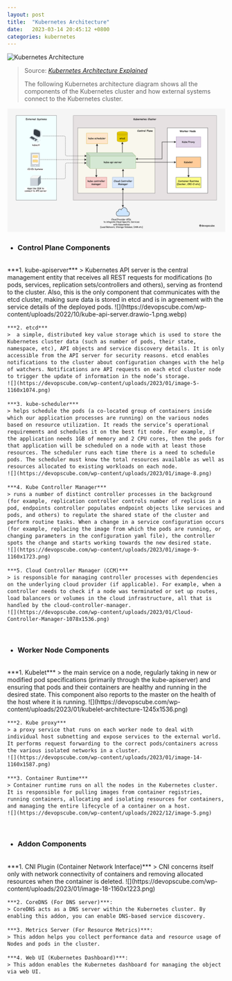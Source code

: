 ```yaml
---
layout: post
title:  "Kubernetes Architecture"
date:   2023-03-14 20:45:12 +0800
categories: kubernetes
---
```


![Kubernetes Architecture](https://images.clickittech.com/2020/wp-content/uploads/2022/04/13202329/Diagram-55.jpg)

> Source: _[Kubernetes Architecture Explained](https://devopscube.com/kubernetes-architecture-explained/)_
>
> The following Kubernetes architecture diagram shows all the components of the Kubernetes cluster and how external systems connect to the Kubernetes cluster.

![Kubernetes Architecture](/assets/images/k8s-architecture.png)

-  ### Control Plane Components
<br/>
    ***1. kube-apiserver***
    > Kubernetes API server is the central management entity that receives all REST requests for modifications (to pods, services, replication sets/controllers and others), serving as frontend to the cluster. Also, this is the only component that communicates with the etcd cluster, making sure data is stored in etcd and is in agreement with the service details of the deployed pods.
    ![](https://devopscube.com/wp-content/uploads/2022/10/kube-api-server.drawio-1.png.webp)

    ***2. etcd***
    >  a simple, distributed key value storage which is used to store the Kubernetes cluster data (such as number of pods, their state, namespace, etc), API objects and service discovery details. It is only accessible from the API server for security reasons. etcd enables notifications to the cluster about configuration changes with the help of watchers. Notifications are API requests on each etcd cluster node to trigger the update of information in the node’s storage.
    ![](https://devopscube.com/wp-content/uploads/2023/01/image-5-1160x1074.png)
    
    ***3. kube-scheduler***
    > helps schedule the pods (a co-located group of containers inside which our application processes are running) on the various nodes based on resource utilization. It reads the service’s operational requirements and schedules it on the best fit node. For example, if the application needs 1GB of memory and 2 CPU cores, then the pods for that application will be scheduled on a node with at least those resources. The scheduler runs each time there is a need to schedule pods. The scheduler must know the total resources available as well as resources allocated to existing workloads on each node.
    ![](https://devopscube.com/wp-content/uploads/2023/01/image-8.png)
    
    ***4. Kube Controller Manager***
    > runs a number of distinct controller processes in the background (for example, replication controller controls number of replicas in a pod, endpoints controller populates endpoint objects like services and pods, and others) to regulate the shared state of the cluster and perform routine tasks. When a change in a service configuration occurs (for example, replacing the image from which the pods are running, or changing parameters in the configuration yaml file), the controller spots the change and starts working towards the new desired state.
    ![](https://devopscube.com/wp-content/uploads/2023/01/image-9-1160x1723.png)
    
    ***5. Cloud Controller Manager (CCM)***
    > is responsible for managing controller processes with dependencies on the underlying cloud provider (if applicable). For example, when a controller needs to check if a node was terminated or set up routes, load balancers or volumes in the cloud infrastructure, all that is handled by the cloud-controller-manager.
    ![](https://devopscube.com/wp-content/uploads/2023/01/Cloud-Controller-Manager-1078x1536.png)

<br/>

- ### Worker Node Components
<br/>
    ***1. Kubelet***
    > the main service on a node, regularly taking in new or modified pod specifications (primarily through the kube-apiserver) and ensuring that pods and their containers are healthy and running in the desired state. This component also reports to the master on the health of the host where it is running.
    ![](https://devopscube.com/wp-content/uploads/2023/01/kubelet-architecture-1245x1536.png)
    
    ***2. Kube proxy***
    > a proxy service that runs on each worker node to deal with individual host subnetting and expose services to the external world. It performs request forwarding to the correct pods/containers across the various isolated networks in a cluster.
    ![](https://devopscube.com/wp-content/uploads/2023/01/image-14-1160x1587.png)
    
    ***3. Container Runtime***
    > Container runtime runs on all the nodes in the Kubernetes cluster. It is responsible for pulling images from container registries, running containers, allocating and isolating resources for containers, and managing the entire lifecycle of a container on a host.
    ![](https://devopscube.com/wp-content/uploads/2022/12/image-5.png)

<br/>

- ### Addon Components
<br/>
    ***1. CNI Plugin (Container Network Interface)***
    > CNI concerns itself only with network connectivity of containers and removing allocated resources when the container is deleted. 
    ![](https://devopscube.com/wp-content/uploads/2023/01/image-18-1160x1223.png)
    
    ***2. CoreDNS (For DNS server)***:
    > CoreDNS acts as a DNS server within the Kubernetes cluster. By enabling this addon, you can enable DNS-based service discovery.
    
    ***3. Metrics Server (For Resource Metrics)***:
    > This addon helps you collect performance data and resource usage of Nodes and pods in the cluster.
    
    ***4. Web UI (Kubernetes Dashboard)***:
    > This addon enables the Kubernetes dashboard for managing the object via web UI.